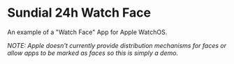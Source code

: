 # Sundial 24h Watch Face

An example of a "Watch Face" App for Apple WatchOS.

*NOTE: Apple doesn't currently provide distribution mechanisms for faces or allow apps to be marked as faces so this is simply a demo.*
